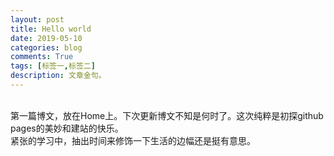 ```yaml
---
layout: post
title: Hello world
date: 2019-05-10
categories: blog
comments: True
tags: [标签一,标签二]
description: 文章金句。
---
```


   <br> 第一篇博文，放在Home上。下次更新博文不知是何时了。这次纯粹是初探github pages的美妙和建站的快乐。
   <br> 紧张的学习中，抽出时间来修饰一下生活的边幅还是挺有意思。
